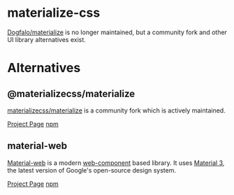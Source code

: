 # materialize-css

[Dogfalo/materialize](https://github.com/Dogfalo/materialize) is no longer maintained, but a community fork and other UI library alternatives exist.

# Alternatives

## @materializecss/materialize

[materializecss/materialize](https://github.com/materializecss/materialize) is a community fork which is actively maintained.

[Project Page](https://github.com/materializecss/materialize)
[npm](https://www.npmjs.com/package/@materializecss/materialize)

## material-web

[Material-web](https://github.com/material-components/material-web) is a modern [web-component](https://developer.mozilla.org/en-US/docs/Web/Web_Components) based library. It uses [Material 3](https://m3.material.io/), the latest version of Google's open-source design system.

[Project Page](https://github.com/material-components/material-web)
[npm](https://www.npmjs.com/package/@material/web)
